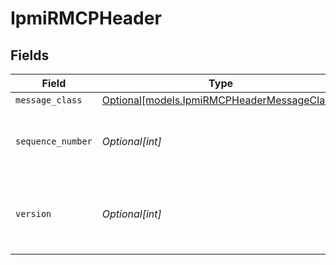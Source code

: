 # IpmiRMCPHeader


## Fields

| Field                                                                                  | Type                                                                                   | Required                                                                               | Description                                                                            |
| -------------------------------------------------------------------------------------- | -------------------------------------------------------------------------------------- | -------------------------------------------------------------------------------------- | -------------------------------------------------------------------------------------- |
| `message_class`                                                                        | [Optional[models.IpmiRMCPHeaderMessageClass]](../models/ipmirmcpheadermessageclass.md) | :heavy_minus_sign:                                                                     | N/A                                                                                    |
| `sequence_number`                                                                      | *Optional[int]*                                                                        | :heavy_minus_sign:                                                                     | Sequence number of this packet in the session.                                         |
| `version`                                                                              | *Optional[int]*                                                                        | :heavy_minus_sign:                                                                     | The version. This scanner supports version 6.                                          |